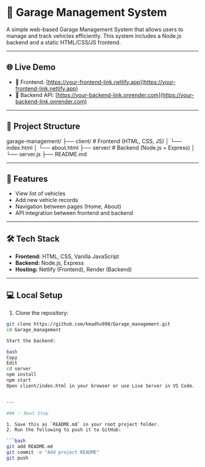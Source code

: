 # 🚗 Garage Management System

A simple web-based Garage Management System that allows users to manage and track vehicles efficiently. This system includes a Node.js backend and a static HTML/CSS/JS frontend.

---

## 🌐 Live Demo

- 🔗 Frontend: [https://your-frontend-link.netlify.app](https://your-frontend-link.netlify.app)
- 🔗 Backend API: [https://your-backend-link.onrender.com](https://your-backend-link.onrender.com)

---

## 📁 Project Structure

garage-management/
├── client/ # Frontend (HTML, CSS, JS)
│ └── index.html
│ └── about.html
├── server/ # Backend (Node.js + Express)
│ └── server.js
├── README.md


---

## 🚀 Features

- View list of vehicles
- Add new vehicle records
- Navigation between pages (Home, About)
- API integration between frontend and backend

---

## 🛠️ Tech Stack

- **Frontend:** HTML, CSS, Vanilla JavaScript
- **Backend:** Node.js, Express
- **Hosting:** Netlify (Frontend), Render (Backend)

---

## 💻 Local Setup

1. Clone the repository:

```bash
git clone https://github.com/kmadhu998/Garage_management.git
cd Garage_management

Start the backend:

bash
Copy
Edit
cd server
npm install
npm start
Open client/index.html in your browser or use Live Server in VS Code.


---

### ✅ Next Step

1. Save this as `README.md` in your root project folder.
2. Run the following to push it to GitHub:

```bash
git add README.md
git commit -m "Add project README"
git push
